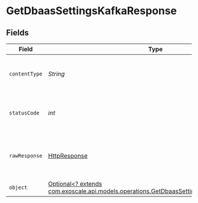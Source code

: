 # GetDbaasSettingsKafkaResponse


## Fields

| Field                                                                                                                                                    | Type                                                                                                                                                     | Required                                                                                                                                                 | Description                                                                                                                                              |
| -------------------------------------------------------------------------------------------------------------------------------------------------------- | -------------------------------------------------------------------------------------------------------------------------------------------------------- | -------------------------------------------------------------------------------------------------------------------------------------------------------- | -------------------------------------------------------------------------------------------------------------------------------------------------------- |
| `contentType`                                                                                                                                            | *String*                                                                                                                                                 | :heavy_check_mark:                                                                                                                                       | HTTP response content type for this operation                                                                                                            |
| `statusCode`                                                                                                                                             | *int*                                                                                                                                                    | :heavy_check_mark:                                                                                                                                       | HTTP response status code for this operation                                                                                                             |
| `rawResponse`                                                                                                                                            | [HttpResponse<InputStream>](https://docs.oracle.com/en/java/javase/11/docs/api/java.net.http/java/net/http/HttpResponse.html)                            | :heavy_check_mark:                                                                                                                                       | Raw HTTP response; suitable for custom response parsing                                                                                                  |
| `object`                                                                                                                                                 | [Optional<? extends com.exoscale.api.models.operations.GetDbaasSettingsKafkaResponseBody>](../../models/operations/GetDbaasSettingsKafkaResponseBody.md) | :heavy_minus_sign:                                                                                                                                       | 200                                                                                                                                                      |